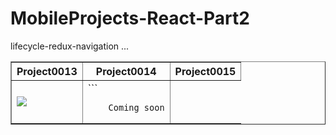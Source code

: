 # MobileProjects-React-Part2
lifecycle-redux-navigation ...





<Table border>
    <tr>
        <th>Project0013
        <th>Project0014
        <th>Project0015
    </tr>
    <tr>
        <td> <img src = './src/Assets/CityYelpLast.gif'>
        <td>
        ```

        Coming soon



